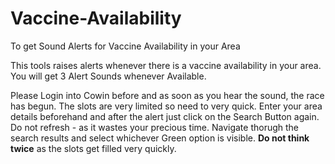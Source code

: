 # Vaccine-Availability
To get Sound Alerts for Vaccine Availability in your Area

This tools raises alerts whenever there is a vaccine availability in your area. You will get 3 Alert Sounds whenever Available.


Please Login into Cowin before and as soon as you hear the sound, the race has begun. The slots are very limited so need to very quick.
Enter your area details beforehand and after the alert just click on the Search Button again. Do not refresh - as it wastes your precious time.
Navigate thorugh the search results and select whichever Green option is visible. **Do not think twice** as the slots get filled very quickly.
